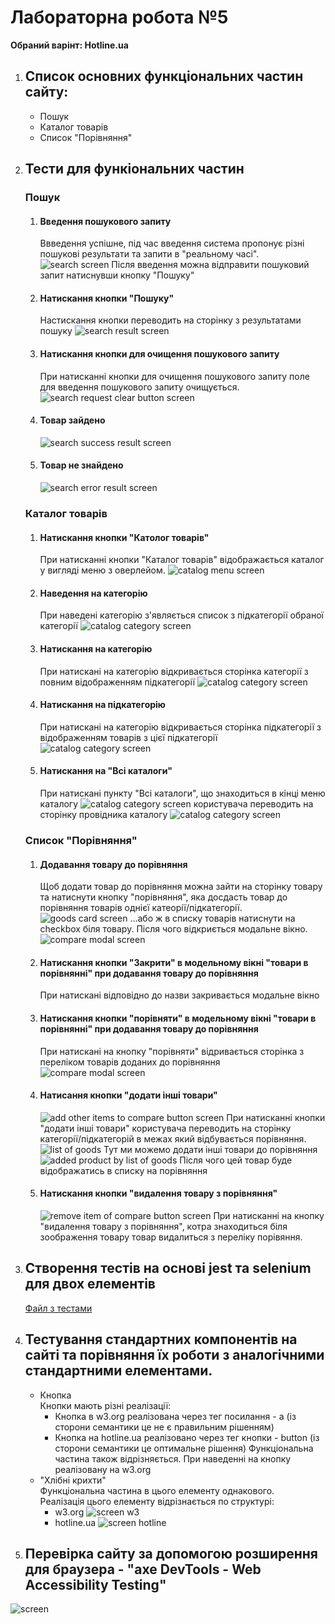 # Лабораторна робота №5

__Обраний варінт: Hotline.ua__

1. ## Список основних функціональних частин сайту:
    - Пошук
    - Каталог товарів
    - Список "Порівняння"
2. ## Тести для функіональних частин
    ### Пошук
    1. #### Введення пошукового запиту
        Ввведення успішне, під час введення система пропонує різні пошукові результати та запити в "реальному часі". 
        ![search screen](img/second_search_first.png)
        Після введення можна відправити пошуковий запит натиснувши кнопку "Пошуку"
    2. #### Натискання кнопки "Пошуку"
        Настискання кнопки переводить на сторінку з результатами пошуку
        ![search result screen](img/second_search_second.png)
    3. #### Натискання кнопки для очищення пошукового запиту
        При натисканні кнопки для очищення пошукового запиту поле для введення пошукового запиту очищується.
        ![search request clear button screen](img/second_search_third.png)
    4. #### Товар зайдено
        ![search success result screen](img/second_search_second.png)
    5. #### Товар не знайдено
        ![search error result screen](img/second_search_fiveth.png)
    ### Каталог товарів
    1. #### Натискання кнопки "Католог товарів"
        При натисканні кнопки "Каталог товарів" відображається каталог у вигляді меню з оверлейом.
        ![catalog menu screen](img/second_catalog_first.png)
    2. #### Наведення на категорію
        При наведені категорію з'являється список з підкатегорії обраної категорії
        ![catalog category screen](img/second_catalog_second.png)
    3. #### Натискання на категорію
        При натискані на категорію відкривається сторінка категорії з повним відображенням підкатегорії 
        ![catalog category screen](img/second_catalog_third.png)
    4. #### Натискання на підкатегорію
        При натискані на категорію відкривається сторінка підкатегорії з відображенням товарів з цієї підкатегорії
        ![catalog category screen](img/second_catalog_fourth.png)
    5. #### Натискання на "Всі каталоги"
        При натискані пункту "Всі каталоги", що знаходиться в кінці меню каталогу
        ![catalog category screen](img/second_catalog_fiveth_first.png)
        користувача переводить на сторінку провідника каталогу
        ![catalog category screen](img/second_catalog_fiveth_second.png)
    ### Список "Порівняння"
    1. #### Додавання товару до порівняння
        Щоб додати товар до порівняння можна зайти на сторінку товару та натиснути кнопку "порівняння", яка досдасть товар до порівняння товарів однієї катеорії/підкатегорії.
        ![goods card screen](img/second_compare_first.png)
        ...або ж в списку товарів натиснути на checkbox біля товару.
        Після чого відкриється модальне вікно.
        ![compare modal screen](img/second_compare_second.png)
    2. #### Натискання кнопки "Закрити" в модельному вікні "товари в порівнянні" при додавання товару до порівняння
        При натискані відповідно до назви закривається модальне вікно
    3. #### Натискання кнопки "порівняти" в модельному вікні "товари в порівнянні" при додавання товару до порівняння
        При натискані на кнопку "порівняти" відривається сторінка з переліком товарів доданих до порівняння
        ![compare modal screen](img/second_compare_third.png)
    4. #### Натисання кнопки "додати інші товари"
        ![add other items to compare button screen](img/second_compare_fourth_first.png)
        При натисканні кнопки "додати інші товари" користувача переводить на сторінку категорії/підкатегорій в межах який відбувається порівняння.
        ![list of goods](img/second_compare_fourth_second.png)
        Тут ми можемо додати інші товари до порівняння
        ![added product by list of goods](img/second_compare_fourth_third.png)
        Після чого цей товар буде відображатись в списку на порівняння
    5. #### Натискання кнопки "видалення товару з порівняння"
        ![remove item of compare button screen](img/second_compare_fiveth.png)
        При натисканні на кнопку "видалення товару з порівняння", котра знаходиться біля зоображення товару товар видалиться з переліку порівяння.
3. ## Створення тестів на основі jest та selenium для двох елементів
    [Файл з тестами](__tests__/third_task.test.js)
4. ## Тестування стандартних компонентів на сайті та порівняння їх роботи з аналогічними стандартними елементами.
    - Кнопка  
        Кнопки мають різні реалізації:
        - Кнопка в w3.org реалізована через тег посилання - a (із сторони семантики це не є правильним рішенням)
        - Кнопка на hotline.ua реалізовано через тег кнопки - button (із сторони семантики це оптимальне рішення)
        Функціональна частина також відрізняється. При наведенні на кнопку реалізовану на w3.org 
    - "Хлібні крихти"  
        Функціональна частина в цього елементу однакового.  
        Реалізація цього елементу відрізнається по структурі:  
        - w3.org
        ![screen w3](img/fourth_task_w3.png)
        - hotline.ua
        ![screen hotline](img/fourth_task_hotline.png)
5. ## Перевірка сайту за допомогою розширення для браузера - "axe DevTools - Web Accessibility Testing"
![screen](img/fiveth_task.png)